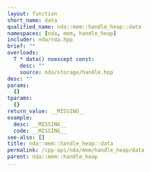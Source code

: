 ```yaml
---
layout: function
short_name: data
qualified_name: nda::mem::handle_heap::data
namespaces: [nda, mem, handle_heap]
includer: nda/nda.hpp
brief: ""
overloads:
  T * data() noexcept const:
    desc: ""
    source: nda/storage/handle.hpp
desc: ""
params:
  {}
tparams:
  {}
return_value: __MISSING__
example:
  desc: __MISSING__
  code: __MISSING__
see-also: []
title: nda::mem::handle_heap::data
permalink: /cpp-api/nda/mem/handle_heap/data
parent: nda::mem::handle_heap
...
```


